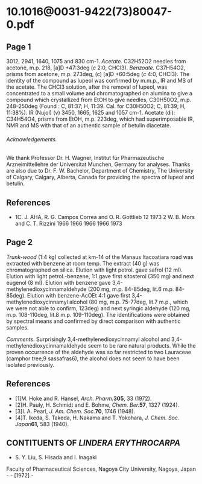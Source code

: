 # 10.1016@0031-9422(73)80047-0.pdf

## Page 1

3012, 2941, 1640, 1075 and 830 cm-1. _Acetate._ C32H52O2 needles from acetone, m.p. 218, [a]D +47:3deg (_c_ 2:0, CHCl3). _Benzoate._ C37H54O2, prisms from acetone, m.p. 273deg, \(c\) [a]D +60:5deg (_c_ 4:0, CHCl3). The identity of the compound as lupeol was confirmed by m.m.p., IR and MS of the acetate. The CHCl3 solution, after the removal of lupeol, was concentrated to a small volume and chromatographed on alumina to give a compound which crystallized from EtOH to give needles, C30H50O2, m.p. 248-250deg (Found : C, 81:37; H, 11:39. Cal. for C30H50O2; C, 81:39; H, 11:38%). IR (Nujol) \(v\) 3450, 1665, 1625 and 1057 cm-1. Acetate (di): C34H54O4, prisms from EtOH, m.p. 223deg, which had superimposable IR, NMR and MS with that of an authentic sample of betulin diacetate.

###### Acknowledgements.

We thank Professor Dr. H. Wagner, Institut fur Pharmazeutische Arzneimittellehre der Universitat Munchen, Germany for analyses. Thanks are also due to Dr. F. W. Bachelor, Department of Chemistry, The University of Calgary, Calgary, Alberta, Canada for providing the spectra of lupeol and betulin.

## References

- 1C. J. AHA, R. G. Campos Correa and O. R. Gottlieb 12 1973 2 W. B. Mors and C. T. Rizzini 1966 1966 1966 1966 1973

## Page 2

_Trunk-wood_ (1:4 kg) collected at km-14 of the Manaus Itacoatiara road was extracted with benzene at room temp. The extract (40 g) was chromatographed on silica. Elution with light petrol. gave safrol (12 ml). Elution with light petrol.-benzene, 1:1 gave first sitosterol (350 mg) and next eugenol (8 ml). Elution with benzene gave 3,4-methylenedioxycinnamaldehyde (200 mg, m.p. 84-85deg, lit.6 m.p. 84-85deg). Elution with benzene-AcOEt 4:1 gave first 3,4-methylenedioxycinnamyl alcohol (80 mg, m.p. 75-77deg, lit.7 m.p., which we were not able to confirm, 123deg) and next syringic aldehyde (120 mg, m.p. 108-110deg, lit.8 m.p. 109-110deg). The identifications were obtained by spectral means and confirmed by direct comparison with authentic samples.

_Comments_. Surprisingly 3,4-methylenedioxycinnamyl alcohol and 3,4-methylenedioxycinnamaldehyde seem to be rare natural products. While the proven occurrence of the aldehyde was so far restricted to two Lauraceae (camphor tree,9 sassafras6), the alcohol does not seem to have been isolated previously.

## References

- [1]M. Hoke and R. Hansel, _Arch. Pharm._**305**, 33 (1972).
- [2]H. Pauly, H. Schmidt and E. Bohme, _Chem. Ber._**57**, 1327 (1924).
- [3]I. A. Pearl, _J. Am. Chem. Soc._**70**, 1746 (1948).
- [4]T. Ikeda, S. Takeda, H. Nakama and T. Yokohara, _J. Chem. Soc. Japan_**61,** 583 (1940).

## CONTITUENTS OF _LINDERA ERYTHROCARPA_

- S. Y. Liu, S. Hisada and I. Inagaki

Faculty of Pharmaceutical Sciences, Nagoya City University, Nagoya, Japan - - [1972] -

